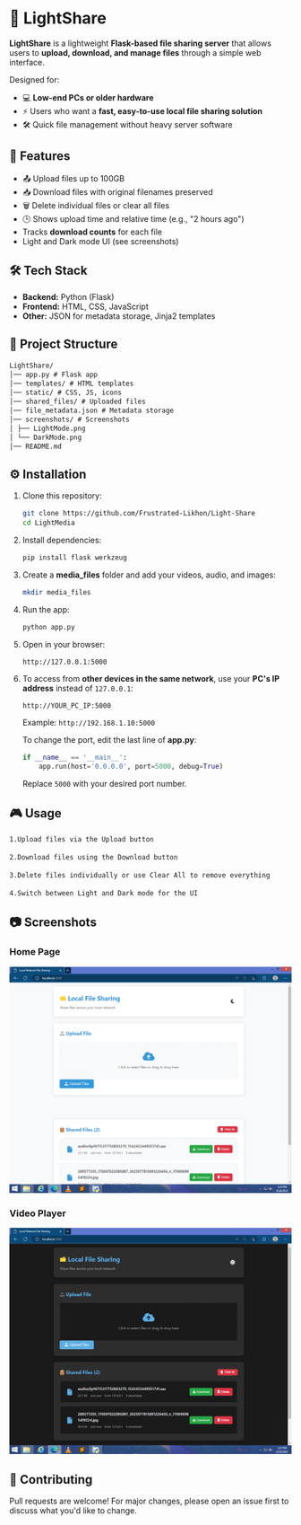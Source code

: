 # 📂 LightShare  

**LightShare** is a lightweight **Flask-based file sharing server** that allows users to **upload, download, and manage files** through a simple web interface.  

Designed for:  
- 💻 **Low-end PCs or older hardware**  
- ⚡ Users who want a **fast, easy-to-use local file sharing solution**  
- 🛠️ Quick file management without heavy server software  

## 🚀 Features  
- 📤 Upload files up to 100GB  
- 📥 Download files with original filenames preserved  
- 🗑️ Delete individual files or clear all files  
- 🕒 Shows upload time and relative time (e.g., "2 hours ago")  
- Tracks **download counts** for each file  
- Light and Dark mode UI (see screenshots)  

## 🛠️ Tech Stack  
- **Backend:** Python (Flask)  
- **Frontend:** HTML, CSS, JavaScript  
- **Other:** JSON for metadata storage, Jinja2 templates  

## 📂 Project Structure  

    LightShare/
    │── app.py # Flask app
    │── templates/ # HTML templates
    │── static/ # CSS, JS, icons
    │── shared_files/ # Uploaded files
    │── file_metadata.json # Metadata storage
    │── screenshots/ # Screenshots
    │ ├── LightMode.png
    │ └── DarkMode.png
    │── README.md


## ⚙️ Installation

1.  Clone this repository:

    ``` bash
    git clone https://github.com/Frustrated-Likhon/Light-Share
    cd LightMedia
    ```

2.  Install dependencies:

    ``` bash
    pip install flask werkzeug
    ```

3.  Create a **media_files** folder and add your videos, audio, and
    images:

    ``` bash
    mkdir media_files
    ```

4.  Run the app:

    ``` bash
    python app.py
    ```

5.  Open in your browser:

        http://127.0.0.1:5000

6.  To access from **other devices in the same network**, use your
    **PC's IP address** instead of `127.0.0.1`:

        http://YOUR_PC_IP:5000

    Example: `http://192.168.1.10:5000`

    To change the port, edit the last line of **app.py**:

    ``` python
    if __name__ == '__main__':
        app.run(host='0.0.0.0', port=5000, debug=True)
    ```

    Replace `5000` with your desired port number.

## 🎮 Usage

    1.Upload files via the Upload button

    2.Download files using the Download button

    3.Delete files individually or use Clear All to remove everything

    4.Switch between Light and Dark mode for the UI

## 📷 Screenshots 

### Home Page
![Light Mode](screenshots/LightMode.png)

### Video Player
![Dark Mode](screenshots/DarkMode.png)

## 🤝 Contributing

Pull requests are welcome! For major changes, please open an issue first
to discuss what you'd like to change.


